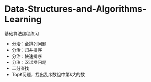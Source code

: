 # Data-Structures-and-Algorithms-Learning
基础算法编程练习

- 分治：全排列问题
- 分治：归并排序
- 分治：快速排序
- 分治：汉诺塔问题
- 二分查找
- TopK问题，找出乱序数组中第k大的数
